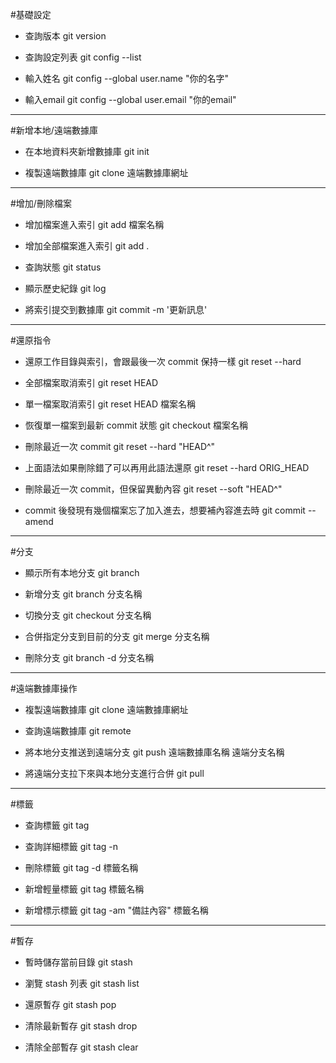 #基礎設定
- 查詢版本
git version
 
- 查詢設定列表
git config --list
 
- 輸入姓名
git config --global user.name "你的名字"
 
- 輸入email
git config --global user.email "你的email"

____

#新增本地/遠端數據庫

- 在本地資料夾新增數據庫
git init
 
- 複製遠端數據庫
git clone 遠端數據庫網址
____

#增加/刪除檔案

- 增加檔案進入索引
git add 檔案名稱
 
- 增加全部檔案進入索引
git add .
 
- 查詢狀態
git status
 
- 顯示歷史紀錄
git log
 
- 將索引提交到數據庫
git commit -m '更新訊息'

____

#還原指令

- 還原工作目錄與索引，會跟最後一次 commit 保持一樣
git reset --hard 
 
- 全部檔案取消索引
git reset HEAD 
 
- 單一檔案取消索引
git reset HEAD 檔案名稱 
 
- 恢復單一檔案到最新 commit 狀態
git checkout 檔案名稱 
 
- 刪除最近一次 commit 
git reset --hard "HEAD^" 
 
- 上面語法如果刪除錯了可以再用此語法還原
git reset --hard ORIG_HEAD 
 
- 刪除最近一次 commit，但保留異動內容
git reset --soft "HEAD^" 
 
- commit 後發現有幾個檔案忘了加入進去，想要補內容進去時
git commit --amend 

____

#分支

- 顯示所有本地分支
git branch
 
- 新增分支
git branch 分支名稱
 
- 切換分支
git checkout 分支名稱
 
- 合併指定分支到目前的分支
git merge 分支名稱
 
- 刪除分支
git branch -d 分支名稱

____

#遠端數據庫操作

- 複製遠端數據庫
git clone 遠端數據庫網址
 
- 查詢遠端數據庫
git remote
 
- 將本地分支推送到遠端分支
git push 遠端數據庫名稱 遠端分支名稱
 
- 將遠端分支拉下來與本地分支進行合併
git pull
____

#標籤

- 查詢標籤
git tag
 
- 查詢詳細標籤
git tag -n
 
- 刪除標籤
git tag -d 標籤名稱
 
- 新增輕量標籤
git tag 標籤名稱
 
- 新增標示標籤
git tag -am "備註內容" 標籤名稱
____

#暫存

- 暫時儲存當前目錄
git stash
 
- 瀏覽 stash 列表
git stash list 
 
- 還原暫存
git stash pop
 
- 清除最新暫存
git stash drop
 
- 清除全部暫存
git stash clear